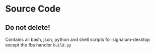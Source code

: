 # Source Code 

## Do not delete!

Contains all bash, json, python and shell scripts for signalum-desktop except the fbs handler `build.py`